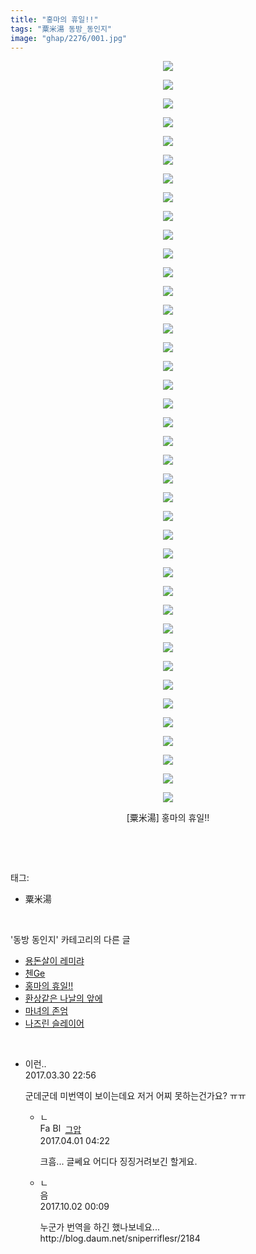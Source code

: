 ```yaml
---
title: "홍마의 휴일!!"
tags: "粟米湯 동방_동인지"
image: "ghap/2276/001.jpg"
---
```

<div class="article">
<p style="text-align: center; clear: none; float: none;"><img src="{{ site.nasurl }}/ghap/2276/001.jpg"/></p>
<p style="text-align: center; clear: none; float: none;"><img src="{{ site.nasurl }}/ghap/2276/002.jpg"/></p>
<p style="text-align: center; clear: none; float: none;"><img src="{{ site.nasurl }}/ghap/2276/003.jpg"/></p>
<p style="text-align: center; clear: none; float: none;"><img src="{{ site.nasurl }}/ghap/2276/004.jpg"/></p>
<p style="text-align: center; clear: none; float: none;"><img src="{{ site.nasurl }}/ghap/2276/005.jpg"/></p>
<p style="text-align: center; clear: none; float: none;"><img src="{{ site.nasurl }}/ghap/2276/006.jpg"/></p>
<p style="text-align: center; clear: none; float: none;"><img src="{{ site.nasurl }}/ghap/2276/007.jpg"/></p>
<p style="text-align: center; clear: none; float: none;"><img src="{{ site.nasurl }}/ghap/2276/008.jpg"/></p>
<p style="text-align: center; clear: none; float: none;"><img src="{{ site.nasurl }}/ghap/2276/009.jpg"/></p>
<p style="text-align: center; clear: none; float: none;"><img src="{{ site.nasurl }}/ghap/2276/010.jpg"/></p>
<p style="text-align: center; clear: none; float: none;"><img src="{{ site.nasurl }}/ghap/2276/011.jpg"/></p>
<p style="text-align: center; clear: none; float: none;"><img src="{{ site.nasurl }}/ghap/2276/012.jpg"/></p>
<p style="text-align: center; clear: none; float: none;"><img src="{{ site.nasurl }}/ghap/2276/013.jpg"/></p>
<p style="text-align: center; clear: none; float: none;"><img src="{{ site.nasurl }}/ghap/2276/014.jpg"/></p>
<p style="text-align: center; clear: none; float: none;"><img src="{{ site.nasurl }}/ghap/2276/015.jpg"/></p>
<p style="text-align: center; clear: none; float: none;"><img src="{{ site.nasurl }}/ghap/2276/016.jpg"/></p>
<p style="text-align: center; clear: none; float: none;"><img src="{{ site.nasurl }}/ghap/2276/017.jpg"/></p>
<p style="text-align: center; clear: none; float: none;"><img src="{{ site.nasurl }}/ghap/2276/018.jpg"/></p>
<p style="text-align: center; clear: none; float: none;"><img src="{{ site.nasurl }}/ghap/2276/019.jpg"/></p>
<p style="text-align: center; clear: none; float: none;"><img src="{{ site.nasurl }}/ghap/2276/020.jpg"/></p>
<p style="text-align: center; clear: none; float: none;"><img src="{{ site.nasurl }}/ghap/2276/021.jpg"/></p>
<p style="text-align: center; clear: none; float: none;"><img src="{{ site.nasurl }}/ghap/2276/022.jpg"/></p>
<p style="text-align: center; clear: none; float: none;"><img src="{{ site.nasurl }}/ghap/2276/023.jpg"/></p>
<p style="text-align: center; clear: none; float: none;"><img src="{{ site.nasurl }}/ghap/2276/024.jpg"/></p>
<p style="text-align: center; clear: none; float: none;"><img src="{{ site.nasurl }}/ghap/2276/025.jpg"/></p>
<p style="text-align: center; clear: none; float: none;"><img src="{{ site.nasurl }}/ghap/2276/026.jpg"/></p>
<p style="text-align: center; clear: none; float: none;"><img src="{{ site.nasurl }}/ghap/2276/027.jpg"/></p>
<p style="text-align: center; clear: none; float: none;"><img src="{{ site.nasurl }}/ghap/2276/028.jpg"/></p>
<p style="text-align: center; clear: none; float: none;"><img src="{{ site.nasurl }}/ghap/2276/029.jpg"/></p>
<p style="text-align: center; clear: none; float: none;"><img src="{{ site.nasurl }}/ghap/2276/030.jpg"/></p>
<p style="text-align: center; clear: none; float: none;"><img src="{{ site.nasurl }}/ghap/2276/031.jpg"/></p>
<p style="text-align: center; clear: none; float: none;"><img src="{{ site.nasurl }}/ghap/2276/032.jpg"/></p>
<p style="text-align: center; clear: none; float: none;"><img src="{{ site.nasurl }}/ghap/2276/033.jpg"/></p>
<p style="text-align: center; clear: none; float: none;"><img src="{{ site.nasurl }}/ghap/2276/034.jpg"/></p>
<p style="text-align: center; clear: none; float: none;"><img src="{{ site.nasurl }}/ghap/2276/035.jpg"/></p>
<p style="text-align: center; clear: none; float: none;"><img src="{{ site.nasurl }}/ghap/2276/036.jpg"/></p>
<p style="text-align: center; clear: none; float: none;"><img src="{{ site.nasurl }}/ghap/2276/037.jpg"/></p>
<p style="text-align: center; clear: none; float: none;"><img src="{{ site.nasurl }}/ghap/2276/038.jpg"/></p>
<p style="text-align: center; clear: none; float: none;"><img src="{{ site.nasurl }}/ghap/2276/039.jpg"/></p>
<p style="text-align: center; clear: none; float: none;"><img src="{{ site.nasurl }}/ghap/2276/040.jpg"/></p>
<p style="text-align: center; clear: none; float: none;">[粟米湯] 홍마의 휴일!!</p>
<p><br/></p>
</div><br/>
<div class="tagTrail">
<p>태그: </p>
<ul>
<li>粟米湯</li>
</ul>
</div><br/>
<div class="another">
<p>'동방 동인지' 카테고리의 다른 글</p>
<ul>
<li><a href="/2016-09-22-ghap_2278">용돈살이 레미랴</a></li>
<li><a href="/2016-09-22-ghap_2277">첸Ge</a></li>
<li><a href="/2016-09-22-ghap_2276">홍마의 휴일!!</a></li>
<li><a href="/2016-09-22-ghap_2274">환상같은 나날의 앞에</a></li>
<li><a href="/2016-09-22-ghap_2273">마녀의 존엄</a></li>
<li><a href="/2016-09-22-ghap_2271">나즈린 슬레이어</a></li>
</ul>
</div><br/>
<div class="cb_module cb_fluid">
<div class="cb_wrt cb_profile">
<div class="comment">
<ul>
<li class="cb_thumb_off" id="comment14953568">
<div class="cb_comment_area">
<div class="cb_info_area">
<div class="cb_section">
<span class="cb_nick_name">이런..</span>
</div>
<div class="cb_section">
<span class="cb_date">2017.03.30 22:56 </span>
</div>
</div>
<div class="cb_dsc_comment">
<p class="cb_dsc">
											군데군데 미번역이 보이는데요 저거 어찌 못하는건가요? ㅠㅠ
										</p>
</div>
<ul>
<li class="cb_thumb_off" id="comment14954324">
<span class="cb_bu_subnode">ㄴ</span>
<div class="cb_comment_area">
<div class="cb_info_area">
<div class="cb_section">
<span class="cb_nick_name"><img alt="Favicon of https://ghaptouhou.tistory.com" height="16" onerror="this.onerror=null;this.parentNode.removeChild(this)" src="https://ghaptouhou.tistory.com/favicon.ico" width="16"/> <img alt="BlogIcon" height="16" onerror="this.parentNode.removeChild(this)" src="https://ghaptouhou.tistory.com/index.gif" width="16"/> <a href="https://ghaptouhou.tistory.com" onclick="return openLinkInNewWindow(this)"> 그압</a><span class="tistoryProfileLayerTrigger" onclick='TistoryProfile.show(event, this, {"title":"\uc800\uae30 \uc774\uac70 \ub098\uc911\uc5d0 \uc218\uc815 \uac00\ub2a5\ud558\ub098\uc694","url":"https:\/\/ghap.tistory.com","nickname":"\uadf8\uc555","items":[]}); return false;'></span></span>
</div>
<div class="cb_section">
<span class="cb_date">2017.04.01 04:22 </span>
</div>
</div>
<div class="cb_dsc_comment">
<p class="cb_dsc">
																크흠... 글쎄요 어디다 징징거려보긴 할게요.
															</p>
</div>
</div>
</li>
<li class="cb_thumb_off" id="comment15094692">
<span class="cb_bu_subnode">ㄴ</span>
<div class="cb_comment_area">
<div class="cb_info_area">
<div class="cb_section">
<span class="cb_nick_name">음</span>
</div>
<div class="cb_section">
<span class="cb_date">2017.10.02 00:09 </span>
</div>
</div>
<div class="cb_dsc_comment">
<p class="cb_dsc">
																누군가 번역을 하긴 했나보네요...<br/>
http://blog.daum.net/sniperriflesr/2184
															</p>
</div>
</div>
</li>
</ul>
</div></li>
</ul>
</div>
</div><!-- commentList close -->
</div><br/>
